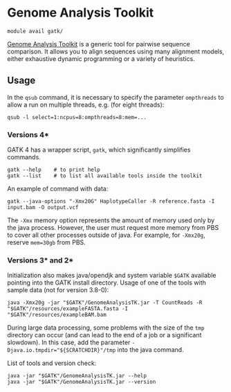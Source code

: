 # Genome Analysis Toolkit

    module avail gatk/

[Genome Analysis Toolkit](https://gatk.broadinstitute.org/hc/en-us) is a generic tool for pairwise sequence comparison. It allows you to align sequences using many alignment models, either exhaustive dynamic programming or a variety of heuristics.  

## Usage

In the `qsub` command, it is necessary to specify the parameter `ompthreads` to allow a run on multiple threads, e.g. (for eight threads):

    qsub -l select=1:ncpus=8:ompthreads=8:mem=...

### Versions 4*

GATK 4 has a wrapper script, `gatk`, which significantly simplifies commands.

    gatk --help    # to print help
    gatk --list    # to list all available tools inside the toolkit

An example of command with data:

    gatk --java-options "-Xmx20G" HaplotypeCaller -R reference.fasta -I input.bam -O output.vcf

The `-Xmx` memory option represents the amount of memory used only by the java process. However, the user must request more memory from PBS to cover all other processes outside of java. For example, for `-Xmx20g`, reserve `mem=30gb` from PBS.

### Versions 3* and 2*

Initialization also makes java/opendjk and system variable `$GATK` available pointing into the GATK install directory. Usage of one of the tools with sample data (not for version 3.8-0):

    java -Xmx20g -jar "$GATK"/GenomeAnalysisTK.jar -T CountReads -R "$GATK"/resources/exampleFASTA.fasta -I "$GATK"/resources/exampleBAM.bam

During large data processing, some problems with the size of the `tmp` directory can occur (and can lead to the end of a job or a significant slowdown). In this case, add the parameter `-Djava.io.tmpdir="${SCRATCHDIR}"/tmp` into the java command.

List of tools and version check:

```
java -jar "$GATK"/GenomeAnalysisTK.jar --help
java -jar "$GATK"/GenomeAnalysisTK.jar --version
```
